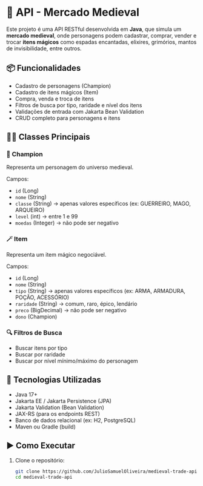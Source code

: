 # 🏰 API - Mercado Medieval

Este projeto é uma API RESTful desenvolvida em **Java**, que simula um **mercado medieval**, onde personagens podem cadastrar, comprar, vender e trocar **itens mágicos** como espadas encantadas, elixires, grimórios, mantos de invisibilidade, entre outros.

## 📦 Funcionalidades

- Cadastro de personagens (Champion)
- Cadastro de itens mágicos (Item)
- Compra, venda e troca de itens
- Filtros de busca por tipo, raridade e nível dos itens
- Validações de entrada com Jakarta Bean Validation
- CRUD completo para personagens e itens

## 🧙‍♂️ Classes Principais

### 🧑 Champion
Representa um personagem do universo medieval.

Campos:
- `id` (Long)
- `nome` (String)
- `classe` (String) → apenas valores específicos (ex: GUERREIRO, MAGO, ARQUEIRO)
- `level` (int) → entre 1 e 99
- `moedas` (Integer) → não pode ser negativo

### 🪄 Item
Representa um item mágico negociável.

Campos:
- `id` (Long)
- `nome` (String)
- `tipo` (String) → apenas valores específicos (ex: ARMA, ARMADURA, POÇÃO, ACESSÓRIO)
- `raridade` (String) → comum, raro, épico, lendário
- `preco` (BigDecimal) → não pode ser negativo
- `dono` (Champion)

### 🔍 Filtros de Busca
- Buscar itens por tipo
- Buscar por raridade
- Buscar por nível mínimo/máximo do personagem

## 🚀 Tecnologias Utilizadas

- Java 17+
- Jakarta EE / Jakarta Persistence (JPA)
- Jakarta Validation (Bean Validation)
- JAX-RS (para os endpoints REST)
- Banco de dados relacional (ex: H2, PostgreSQL)
- Maven ou Gradle (build)

## ▶️ Como Executar

1. Clone o repositório:
   ```bash
   git clone https://github.com/JulioSamuelOliveira/medieval-trade-api.git
   cd medieval-trade-api
